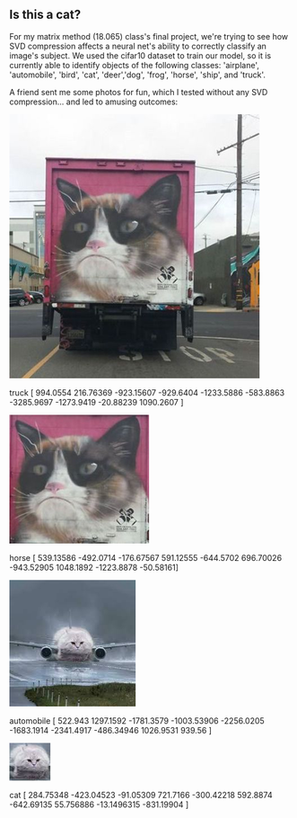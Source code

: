 ## Is this a cat?

For my matrix method (18.065) class's final project, we're trying to see how SVD compression affects a neural net's ability to correctly classify an image's subject. We used the cifar10 dataset to train our model, so it is currently able to identify objects of the following classes: 'airplane', 'automobile', 'bird', 'cat', 'deer','dog', 'frog', 'horse', 'ship', and 'truck'.

A friend sent me some photos for fun, which I tested without any SVD compression... and led to amusing outcomes:


![Image of CatTruck1](cattruck1.jpg)

truck
[  994.0554    216.76369  -923.15607  -929.6404  -1233.5886   -583.8863   -3285.9697  -1273.9419    -20.88239  1090.2607 ]

![Image of CatTruck2](cattruck2.jpg)

horse
[  539.13586  -492.0714   -176.67567   591.12555  -644.5702    696.70026   -943.52905  1048.1892  -1223.8878    -50.58161]

![Image of CatAirplane1](catplane1.jpg)

automobile
[  522.943    1297.1592  -1781.3579  -1003.53906 -2256.0205  -1683.1914  -2341.4917   -486.34946  1026.9531    939.56   ]


![Image of CatAirplane2](catplane2.jpg)

cat
[ 284.75348   -423.04523    -91.05309    721.7166    -300.42218
   592.8874    -642.69135     55.756886   -13.1496315 -831.19904  ]
